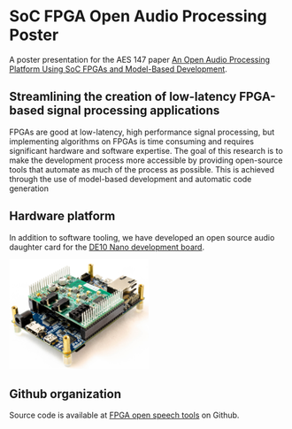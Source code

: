 # SoC FPGA Open Audio Processing Poster
A poster presentation for the AES 147 paper [An Open Audio Processing Platform Using SoC FPGAs and Model-Based Development](http://www.aes.org/e-lib/browse.cfm?elib=20623). 

## Streamlining the creation of low-latency FPGA-based signal processing applications
FPGAs are good at low-latency, high performance signal processing, but implementing algorithms on FPGAs is time consuming and requires significant hardware and software expertise. The goal of this research is to make the development process more accessible by providing open-source tools that automate as much of the process as possible. This is achieved through the use of model-based development and automatic code generation

## Hardware platform
In addition to software tooling, we have developed an open source audio daughter card for the [DE10 Nano development board](https://www.terasic.com.tw/cgi-bin/page/archive.pl?Language=English&No=1046).

<img src=de10_audio_mini.jpg width=50% />

## Github organization
Source code is available at [FPGA open speech tools](https://github.com/fpga-open-speech-tools) on Github.
